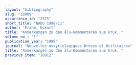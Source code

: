```yaml
---
layout: "bibliography"
slug: "10909"
occurrence_id: "2575"
short_title: "NABU 1998/11"
author: "Frahm, Eckart"
title: "Anmerkungen zu den ālu-Kommentaren aus Uruk. "
volume_no_: "1"
publication_year: "1998"
journal: "Nouvelles Assyriologiques Brèves et Utilitaires"
title: "Anmerkungen zu den ālu-Kommentaren aus Uruk. "
previous_item: "10912"
---
```

